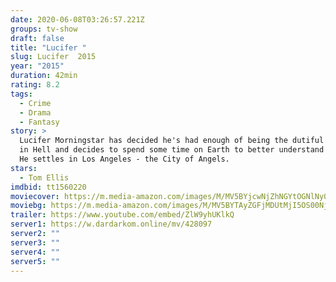 ```yaml
---
date: 2020-06-08T03:26:57.221Z
groups: tv-show
draft: false
title: "Lucifer "
slug: Lucifer  2015
year: "2015"
duration: 42min
rating: 8.2
tags:
  - Crime
  - Drama
  - Fantasy
story: >
  Lucifer Morningstar has decided he's had enough of being the dutiful servant
  in Hell and decides to spend some time on Earth to better understand humanity.
  He settles in Los Angeles - the City of Angels.
stars:
  - Tom Ellis
imdbid: tt1560220
moviecover: https://m.media-amazon.com/images/M/MV5BYjcwNjZhNGYtOGNlNy00NGI3LTlmODMtMGZlMjA3YjA0Njg0XkEyXkFqcGdeQXVyMDM2NDM2MQ@@._V1_SY1000_SX675_AL_.jpg
moviebg: https://m.media-amazon.com/images/M/MV5BYTAyZGFjMDUtMjI5OS00NjEyLWE0NGQtODE2NTUyNWY4Y2FmXkEyXkFqcGdeQXVyNzI1NzMxNzM@._V1_SY1000_SX1500_AL_.jpg
trailer: https://www.youtube.com/embed/ZlW9yhUKlkQ
server1: https://w.dardarkom.online/mv/428097
server2: ""
server3: ""
server4: ""
server5: ""
---
```

